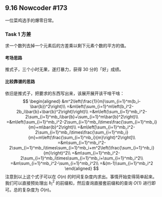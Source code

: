 ## 9.16 Nowcoder #173

一位菜鸡选手的爆零日常。

### Task 1 方差

求一个数列去掉一个元素后的方差乘以剩下元素个数的平方的值。

#### 考场思路

推式子，三个小时无果，遂打暴力，获得 30 分的「好」成绩。

#### 比较靠谱的思路

依旧是推式子，把要求的东西写出来，该展开展开该干啥干啥：
$$
\begin{aligned}
 &m^2\left(\frac{1}{m}\sum_{i=1}^m(b_i-\bar{b})^2\right)\\
=&m\left(\sum_{i=1}^m\left(b_i^2-2b_i\bar{b}+\bar{b}^2\right)\right)\\
=&m\left(\sum_{i=1}^mb_i^2-2\sum_{i=1}^mb_i\bar{b}+\sum_{i=1}^m\bar{b}^2\right)\\
=&m\left(\sum_{i=1}^mb_i^2-2\sum_{i=1}^mb_i\times\frac{\sum_{i=1}^mb_i}{m}+m\bar{b}^2\right)\\
=&m\left[\sum_{i=1}^mb_i^2-2\sum_{i=1}^mb_i\times\frac{\sum_{i=1}^mb_i}{m}+m\left(\frac{\sum_{i=1}^nb_i}{m}\right)^2\right]\\
=&m\sum_{i=1}^mb_i^2-2\sum_{i=1}^mb_i\times\sum_{i=1}^mb_i+m^2\left(\frac{\sum_{i=1}^nb_i}{m}\right)^2\\
=&m\sum_{i=1}^mb_i^2-2\sum_{i=1}^mb_i\times\sum_{i=1}^mb_i+\sum_{i=1}^mb_i^2\\
=&m\sum_{i=1}^mb_i^2-\sum_{i=1}^mb_i^2\\
=&(m-1)\sum_{i=1}^mb_i^2
\end{aligned}
$$
注意到以上这个式子可以在 $O(n)$ 的时间复杂度内求出。事情开始变得简单起来。我们可以直接预处理出 $b_i^2$ 的前缀和，然后查询直接套前缀和的查询 $O(1)$ 进行即可。总的复杂度为 $O(n)$。
<!--stackedit_data:
eyJoaXN0b3J5IjpbNjQ2OTIxMzEzXX0=
-->
